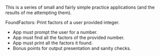 This is a series of small and fairly simple practice applications (and the results of me attempting them).

FoundFactors: Print factors of a user provided integer.
- App must prompt the user for a number.
- App must find all the factors of the provided number.
- App must print all the factors it found.
- Bonus points for output presentation and sanity checks.

